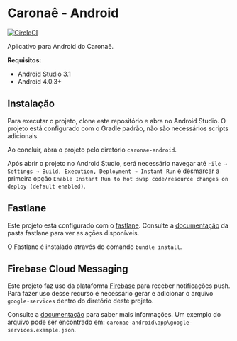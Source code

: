 ﻿# Caronaê - Android

[![CircleCI](https://circleci.com/gh/caronae/caronae-android.svg?style=svg)](https://circleci.com/gh/caronae/caronae-android)

Aplicativo para Android do Caronaê.

**Requisitos:**

* Android Studio 3.1
* Android 4.0.3+

## Instalação

Para executar o projeto, clone este repositório e abra no Android Studio. O projeto está configurado com o Gradle padrão, não são necessários scripts adicionais.

Ao concluir, abra o projeto pelo diretório `caronae-android`.

Após abrir o projeto no Android Studio, será necessário navegar até `File → Settings → Build, Execution, Deployment → Instant Run` e desmarcar a primeira opção `Enable Instant Run to hot swap code/resource changes on deploy (default enabled)`.

## Fastlane



Este projeto está configurado com o [fastlane](http://fastlane.tools). Consulte a [documentação](/fastlane) da pasta fastlane para ver as ações disponíveis.



O Fastlane é instalado através do comando `bundle install`.

## Firebase Cloud Messaging

Este projeto faz uso da plataforma [Firebase](https://firebase.google.com/) para receber notificações push. Para fazer uso desse recurso é necessário gerar e adicionar o arquivo `google-services` dentro do diretório deste projeto.

Consulte a [documentação](https://firebase.google.com/docs/android) para saber mais informações. Um exemplo do arquivo pode ser encontrado em: `caronae-android\app\google-services.example.json`.
